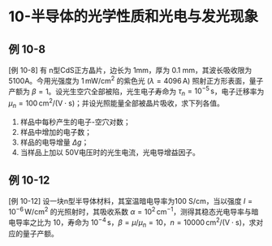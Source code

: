 # 10-半导体的光学性质和光电与发光现象

## 例 10-8

[例 10-8] 有 n型CdS正方晶片，边长为 1mm，厚为 0.1 mm，其波长吸收限为 5100A。今用光强度为 $1 \, \text{mW/cm}^2$ 的紫色光 $(\lambda=4096 \, \text{A})$ 照射正方形表面，量子产额为 $\beta=1$。设光生空穴全部被陷，光生电子寿命为 $\tau_n=10^{-5} \, \text{s}$，电子迁移率为 $\mu_n=100 \, \text{cm}^2/(\text{V} \cdot \text{s})$；并设光照能量全部被晶片吸收，求下列各值。

1. 样品中每秒产生的电子-空穴对数；
2. 样品中增加的电子数；
3. 样品的电导增量 $\Delta g$；
4. 当样品上加以 50V电压时的光生电流，光电导增益因子。

## 例 10-12

[例 10-12] 设一块n型半导体材料，其室温暗电导率为100 S/cm，当以强度 $I=10^{-6} \, \text{W/cm}^2$ 的光照射时，其吸收系数 $\alpha=10^2 \, \text{cm}^{-1}$，测得其稳态光电导率与暗电导率之比为 10，寿命为 $10^{-4} \, \text{s}$，$\beta=\mu/\mu_n=10$，$n=10000 \, \text{cm}^2/(\text{V} \cdot \text{s})$，求对应的量子产额。
